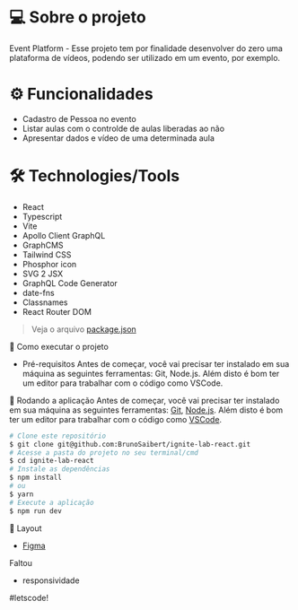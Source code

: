 # 💻 Sobre o projeto

Event Platform - Esse projeto tem por finalidade desenvolver do zero uma plataforma de vídeos, podendo ser utilizado em um evento, por exemplo.

# ⚙️ Funcionalidades

* Cadastro de Pessoa no evento
* Listar aulas com o controlde de aulas liberadas ao não
* Apresentar dados e vídeo de uma determinada aula


# 🛠 Technologies/Tools

- React
- Typescript
- Vite
- Apollo Client GraphQL
- GraphCMS
- Tailwind CSS
- Phosphor icon
- SVG 2 JSX
- GraphQL Code Generator
- date-fns
- Classnames
- React Router DOM

> Veja o arquivo [package.json](https://github.com/vivianemartini/ignite-lab-react/blob/main/package.json)

🚀 Como executar o projeto

* Pré-requisitos
Antes de começar, você vai precisar ter instalado em sua máquina as seguintes ferramentas: Git, Node.js. Além disto é bom ter um editor para trabalhar com o código como VSCode.

🧭 Rodando a aplicação
Antes de começar, você vai precisar ter instalado em sua máquina as seguintes ferramentas:
[Git](https://git-scm.com), [Node.js](https://nodejs.org/en/).
Além disto é bom ter um editor para trabalhar com o código como [VSCode](https://code.visualstudio.com/).

```bash
# Clone este repositório
$ git clone git@github.com:BrunoSaibert/ignite-lab-react.git
# Acesse a pasta do projeto no seu terminal/cmd
$ cd ignite-lab-react
# Instale as dependências
$ npm install
# ou
$ yarn
# Execute a aplicação
$ npm run dev
```

🔖 Layout

* [Figma](https://www.figma.com/community/file/1120711251998877938)

Faltou

* responsividade

#letscode!
